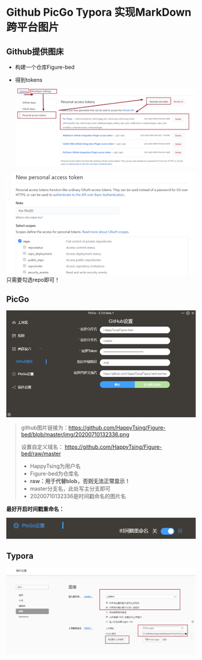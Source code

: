 # Github PicGo Typora 实现MarkDown跨平台图片
## Github提供图床
- 构建一个仓库Figure-bed

- 得到tokens

  ![image-20200710145021618](https://github.com/WlqFigureBed/FigureBed-one/raw/master/img/20200722121343.png)
  

![image-20200710150130436](https://github.com/WlqFigureBed/FigureBed-one/raw/master/img/20200722121356.png)
只需要勾选repo即可！

## PicGo

![image-20200710145308451](https://github.com/WlqFigureBed/FigureBed-one/raw/master/img/20200722121407.png)

>  github图片链接为：https://github.com/HappyTsing/Figure-bed/blob/master/img/20200710132336.png
>
>  设置自定义域名：    https://github.com/HappyTsing/Figure-bed/raw/master
>
>  - HappyTsing为用户名
>  - Figure-bed为仓库名
>  - **raw：用于代替blob，否则无法正常显示！**
>  - master分支名，此处写主分支即可
>  - 20200710132336是时间戳命名的图片名

**最好开启时间戳重命名：**

![image-20200710150416938](https://github.com/WlqFigureBed/FigureBed-one/raw/master/img/20200722121435.png)

## Typora

![image-20200710145529054](https://github.com/WlqFigureBed/FigureBed-one/raw/master/img/20200722121415.png)
